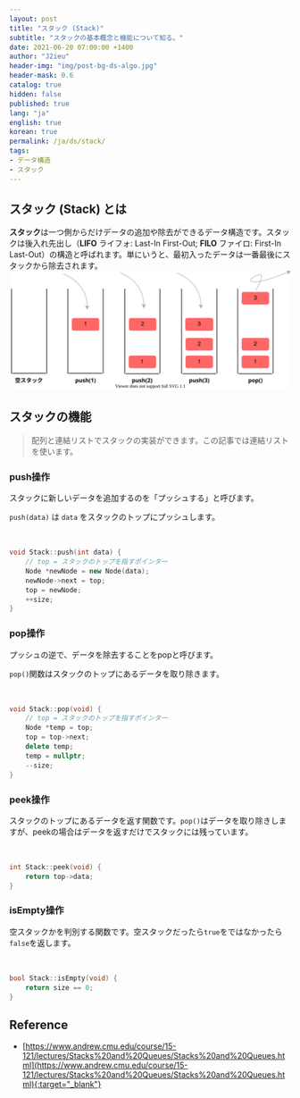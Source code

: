 ```yaml
---
layout: post
title: "スタック (Stack)"
subtitle: "スタックの基本概念と機能について知る。"
date: 2021-06-20 07:00:00 +1400
author: "J2ieu"
header-img: "img/post-bg-ds-algo.jpg"
header-mask: 0.6
catalog: true
hidden: false
published: true
lang: "ja"
english: true
korean: true
permalink: /ja/ds/stack/
tags:
- データ構造
- スタック
---
```


## スタック (Stack) とは
**スタック**は一つ側からだけデータの追加や除去ができるデータ構造です。スタックは後入れ先出し（**LIFO** ライフォ: Last-In First-Out; **FILO** ファイロ: First-In Last-Out）の構造と呼ばれます。単にいうと、最初入ったデータは一番最後にスタックから除去されます。
![stack figure](/img/in-post/ds-algo/stack/stack-ja.svg)


## スタックの機能

> 配列と連結リストでスタックの実装ができます。この記事では連結リストを使います。

### push操作

スタックに新しいデータを追加するのを「プッシュする」と呼びます。

`push(data)` は `data` をスタックのトップにプッシュします。

<br>

```cpp
void Stack::push(int data) {
    // top = スタックのトップを指すポインター
    Node *newNode = new Node(data);
    newNode->next = top;
    top = newNode;
    ++size;
}
```

### pop操作

プッシュの逆で、データを除去することをpopと呼びます。

`pop()`関数はスタックのトップにあるデータを取り除きます。

<br>

```cpp
void Stack::pop(void) {
    // top = スタックのトップを指すポインター
    Node *temp = top;
    top = top->next;
    delete temp;
    temp = nullptr;
    --size;
}
```

### peek操作

スタックのトップにあるデータを返す関数です。`pop()`はデータを取り除きしますが、peekの場合はデータを返すだけでスタックには残っています。

<br>

```cpp
int Stack::peek(void) {
    return top->data;
}
```

### isEmpty操作

空スタックかを判別する関数です。空スタックだったら`true`をではなかったら`false`を返します。

<br>

```cpp
bool Stack::isEmpty(void) {
    return size == 0;
}
```

## Reference
- [https://www.andrew.cmu.edu/course/15-121/lectures/Stacks%20and%20Queues/Stacks%20and%20Queues.html](https://www.andrew.cmu.edu/course/15-121/lectures/Stacks%20and%20Queues/Stacks%20and%20Queues.html){:target="_blank"}